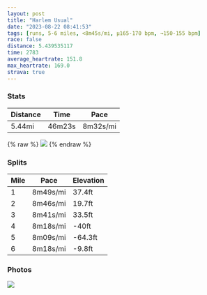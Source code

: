 ```yaml
---
layout: post
title: "Harlem Usual"
date: "2023-08-22 08:41:53"
tags: [runs, 5-6 miles, <8m45s/mi, μ165-170 bpm, →150-155 bpm]
race: false
distance: 5.439535117
time: 2783
average_heartrate: 151.8
max_heartrate: 169.0
strava: true
---
```


### Stats

| Distance | Time | Pace |
|----------|------|------|
|5.44mi|46m23s|8m32s/mi|

{% raw %}
<img src='https://maps.googleapis.com/maps/api/staticmap?maptype=roadmap&path=enc:gdwwFllsbMTi@`@_@j@{@DUHS\o@Hg@EKi@Ya@_@_@MGIMa@EEYGm@]m@UMSmAa@OOIa@IGUEQUKJFEE[E@wAaAc@Iq@s@e@Qk@e@g@IKGGODQRYb@}AN_@F[Tc@?GVoAVk@RaARMBOTGJYAIy@{@gA}@i@m@KQeAi@e@[e@MEO]IwAeAk@_@_@YEKYKIMcAc@SQmAo@e@CKKQe@WYMIMMU[]UOGQMIAKM]KkB{AWMg@e@s@UGMg@Y}@OSI_@WYa@WOQ?]MQ]q@m@a@?]Ig@Ek@a@}@oAe@[Wa@WUg@KYQDM@Mc@i@@YFKJi@q@_AGa@?i@D[e@ICCGm@?a@Bs@DQ^gAT{@?e@SaBDk@nAgDF_@Pu@AwAMs@y@oA_@Q{@[OKc@Mu@_@]_@a@Qc@WeAy@Y]iAsBMg@C_A@Y\qAf@cAVcA@g@Ou@o@gBa@o@c@M[U[Ga@U_@YaAmAm@oAYc@So@Sa@Y]w@YiB{@aAK[AMDeA|@k@L_AE]Kg@]Wa@a@[]c@o@cAa@kAc@{@OOg@[i@Aw@Re@IsAg@q@Si@KQI{@S_Bu@a@YYMi@c@sAiCqAqAsC_A{@_@uAmAs@w@Wc@Uw@[y@QmAGeBTcAHgBQ_AU{@]_@_BcA[[{BqAQ]k@[Y]aAg@c@]w@g@mBaA]WmBgAaAu@}@a@cAw@q@Ym@ISA_BFsBWi@?s@Ha@L[T_@`@g@Nc@?y@QkAk@aC_Bc@k@e@_@sA_BQYWm@][OWk@YUEY@eALw@@uDk@s@Qk@W_AiAi@oAOq@a@a@e@Sq@PKNKf@DjATp@l@`AHRDPDf@@j@Q`@W`@_@LQBSCgAk@uAiBa@_@a@Wi@Qq@]qAY]Eg@L[OY[CMVg@Z_B`@s@N}@EWBWLa@Ie@QSE@?JQ?YQEI?MT_ADi@@[Ao@Hu@H_@R_@No@LqBZ_ATS`@c@Hq@z@gAHm@AOPe@Fi@Ts@Tc@v@w@P}@R[d@iADMCw@Hy@Nk@Pc@TWNa@f@eBx@_DN_@V[Pg@h@{B@KJOVHFECIf@uC&key=AIzaSyC1MId7bFpkLXNAaYhBSTb8jLyiSqzbDtM&size=800x800&markers=color:yellow|label:S|40.75604,-73.99639&markers=color:green|label:F|40.79436999999996,-73.94161000000008'>
{% endraw %}

### Splits

| Mile | Pace | Elevation |
|------|------|-----------|
|1|8m49s/mi|37.4ft|
|2|8m46s/mi|19.7ft|
|3|8m41s/mi|33.5ft|
|4|8m18s/mi|-40ft|
|5|8m09s/mi|-64.3ft|
|6|8m18s/mi|-9.8ft|

### Photos
<img src='https://dgtzuqphqg23d.cloudfront.net/XCazhEQO15Exu17LFFBkYyLwIjyznsrmDpAn8aBqV78-693x768.jpg'>
